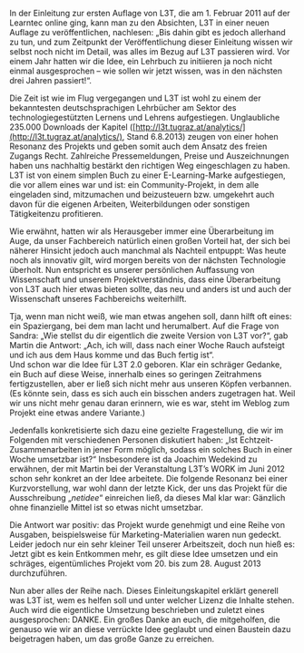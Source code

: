 In der Einleitung zur ersten Auflage von L3T, die am 1. Februar 2011 auf der Learntec online ging, kann man zu den Absichten, L3T in einer neuen Auflage zu veröffentlichen, nachlesen: „Bis dahin gibt es jedoch allerhand zu tun, und zum Zeitpunkt der Veröffentlichung dieser Einleitung wissen wir selbst noch nicht im Detail, was alles im Bezug auf L3T passieren wird. Vor einem Jahr hatten wir die Idee, ein Lehrbuch zu initiieren ja noch nicht einmal ausgesprochen – wie sollen wir jetzt wissen, was in den nächsten drei Jahren passiert!“.

Die Zeit ist wie im Flug vergegangen und L3T ist wohl zu einem der bekanntesten deutschsprachigen Lehrbücher am Sektor des technologiegestützten Lernens und Lehrens aufgestiegen. Unglaubliche 235.000 Downloads der Kapitel ([http://l3t.tugraz.at/analytics/](http://l3t.tugraz.at/analytics/), Stand 6.8.2013) zeugen von einer hohen Resonanz des Projekts und geben somit auch dem Ansatz des freien Zugangs Recht. Zahlreiche Pressemeldungen, Preise und Auszeichnungen haben uns nachhaltig bestärkt den richtigen Weg eingeschlagen zu haben. L3T ist von einem simplen Buch zu einer E-Learning-Marke aufgestiegen, die vor allem eines war und ist: ein Community-Projekt, in dem alle eingeladen sind, mitzumachen und beizusteuern bzw. umgekehrt auch davon für die eigenen Arbeiten, Weiterbildungen oder sonstigen Tätigkeitenzu profitieren.

Wie erwähnt, hatten wir als Herausgeber immer eine Überarbeitung im Auge, da unser Fachbereich natürlich einen großen Vorteil hat, der sich bei näherer Hinsicht jedoch auch manchmal als Nachteil entpuppt: Was heute noch als innovativ gilt, wird morgen bereits von der nächsten Technologie überholt. Nun entspricht es unserer persönlichen Auffassung von Wissenschaft und unserem Projektverständnis, dass eine Überarbeitung von L3T auch hier etwas bieten sollte, das neu und anders ist und auch der Wissenschaft unseres Fachbereichs weiterhilft.

Tja, wenn man nicht weiß, wie man etwas angehen soll, dann hilft oft eines: ein Spaziergang, bei dem man lacht und herumalbert. Auf die Frage von Sandra: „Wie stellst du dir eigentlich die zweite Version von L3T vor?“, gab Martin die Antwort: „Ach, ich will, dass nach einer Woche Rauch aufsteigt und ich aus dem Haus komme und das Buch fertig ist“.  
Und schon war die Idee für L3T 2.0 geboren. Klar ein schräger Gedanke, ein Buch auf diese Weise, innerhalb eines so geringen Zeitrahmens fertigzustellen, aber er ließ sich nicht mehr aus unseren Köpfen verbannen. (Es könnte sein, dass es sich auch ein bisschen anders zugetragen hat. Weil wir uns nicht mehr genau daran erinnern, wie es war, steht im Weblog zum Projekt eine etwas andere Variante.)

Jedenfalls konkretisierte sich dazu eine gezielte Fragestellung, die wir im Folgenden mit verschiedenen Personen diskutiert haben: „Ist Echtzeit-Zusammenarbeiten in jener Form möglich, sodass ein solches Buch in einer Woche umsetzbar ist?“ Insbesondere ist da Joachim Wedekind zu erwähnen, der mit Martin bei der Veranstaltung L3T’s WORK im Juni 2012 schon sehr konkret an der Idee arbeitete. Die folgende Resonanz bei einer Kurzvorstellung, war wohl dann der letzte Kick, der uns das Projekt für die Ausschreibung „*netidee*“ einreichen ließ, da dieses Mal klar war: Gänzlich ohne finanzielle Mittel ist so etwas nicht umsetzbar.

Die Antwort war positiv: das Projekt wurde genehmigt und eine Reihe von Ausgaben, beispielsweise für Marketing-Materialien waren nun gedeckt. Leider jedoch nur ein sehr kleiner Teil unserer Arbeitszeit, doch nun hieß es: Jetzt gibt es kein Entkommen mehr, es gilt diese Idee umsetzen und ein schräges, eigentümliches Projekt vom 20. bis zum 28. August 2013 durchzuführen.

Nun aber alles der Reihe nach. Dieses Einleitungskapitel erklärt generell was L3T ist, wem es helfen soll und unter welcher Lizenz die Inhalte stehen. Auch wird die eigentliche Umsetzung beschrieben und zuletzt eines ausgesprochen: DANKE. Ein großes Danke an euch, die mitgeholfen, die genauso wie wir an diese verrückte Idee geglaubt und einen Baustein dazu beigetragen haben, um das große Ganze zu erreichen.
